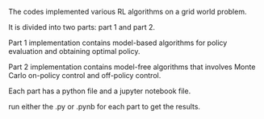 The codes implemented various RL algorithms on a grid world problem.

It is divided into two parts: part 1 and part 2.

Part 1 implementation contains model-based algorithms for policy evaluation and obtaining optimal policy.

Part 2 implementation contains model-free algorithms that involves Monte Carlo on-policy control and off-policy control.

Each part has a python file and a jupyter notebook file.

run either the .py or .pynb for each part to get the results.
